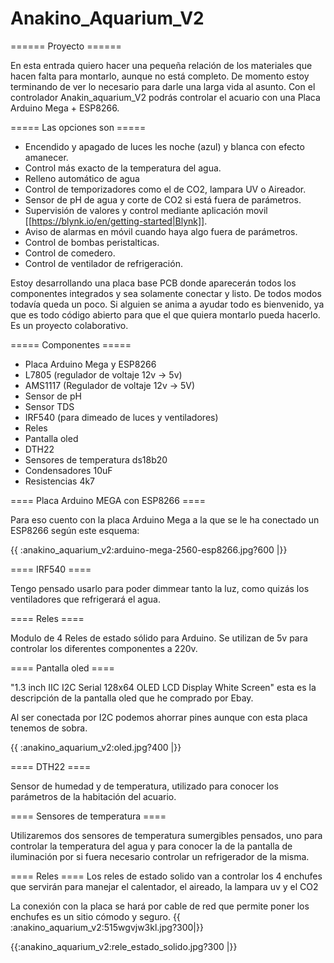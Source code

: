 # Anakino_Aquarium_V2
====== Proyecto ======

En esta entrada quiero hacer una pequeña relación de los materiales que hacen falta para montarlo, aunque no está completo. De momento estoy terminando de ver lo necesario para darle una larga vida al asunto.
Con el controlador Anakin_aquarium_V2  podrás controlar el acuario con una Placa Arduino Mega + ESP8266.


===== Las opciones son =====

  * Encendido y apagado de luces les noche (azul) y blanca con efecto amanecer.
  * Control más exacto de la temperatura del agua.
  * Relleno automático de agua
  * Control de temporizadores como el de CO2, lampara UV o Aireador.
  * Sensor de pH de agua y corte de CO2 si está fuera de parámetros.
  * Supervisión de valores y control mediante aplicación movil [[https://blynk.io/en/getting-started|Blynk]].
  * Aviso de alarmas en móvil cuando haya algo fuera de parámetros.
  * Control de bombas peristalticas.
  * Control de comedero.
  * Control de ventilador de refrigeración.
 

Estoy desarrollando una placa base PCB donde aparecerán todos los componentes integrados y sea solamente conectar y listo. De todos modos todavía queda un poco. Si alguien se anima a ayudar todo es bienvenido, ya que es todo código abierto para que el que quiera montarlo pueda hacerlo. Es un proyecto colaborativo.


===== Componentes =====

  * Placa Arduino Mega y ESP8266
  * L7805 (regulador de voltaje 12v -> 5v)
  * AMS1117 (Regulador de voltaje 12v -> 5V)
  * Sensor de pH
  * Sensor TDS
  * IRF540 (para dimeado de luces y ventiladores)
  * Reles
  * Pantalla oled
  * DTH22
  * Sensores de temperatura ds18b20
  * Condensadores 10uF
  * Resistencias 4k7

==== Placa Arduino MEGA con ESP8266 ====

Para eso cuento con la placa Arduino Mega a la que se le ha conectado un ESP8266 según este esquema:

{{ :anakino_aquarium_v2:arduino-mega-2560-esp8266.jpg?600 |}} 




==== IRF540 ====

Tengo pensado usarlo para poder dimmear tanto la luz, como quizás los ventiladores que refrigerará el agua.


==== Reles ====

Modulo de 4 Reles de estado sólido para Arduino. Se utilizan de 5v para controlar los diferentes componentes a 220v.

==== Pantalla oled ====

"1.3 inch IIC I2C Serial 128x64 OLED LCD Display White Screen" esta es la descripción de la pantalla oled que he comprado por Ebay.

Al ser conectada por I2C podemos ahorrar pines aunque con esta placa tenemos de sobra.

{{ :anakino_aquarium_v2:oled.jpg?400 |}}


==== DTH22 ====

Sensor de humedad y de temperatura, utilizado para conocer los parámetros de la habitación del acuario.


==== Sensores de temperatura ====

Utilizaremos dos sensores de temperatura sumergibles pensados, uno para controlar la temperatura del agua y para conocer la de la pantalla de iluminación por si fuera necesario controlar un refrigerador de la misma.


==== Reles ====
Los reles de estado solido van a controlar los 4 enchufes que servirán para manejar el calentador, el aireado, la lampara uv y el CO2

La conexión con la placa se hará por cable de red que permite poner los enchufes es un sitio cómodo y seguro.
{{ :anakino_aquarium_v2:515wgvjw3kl.jpg?300|}}

{{:anakino_aquarium_v2:rele_estado_solido.jpg?300 |}}



 
